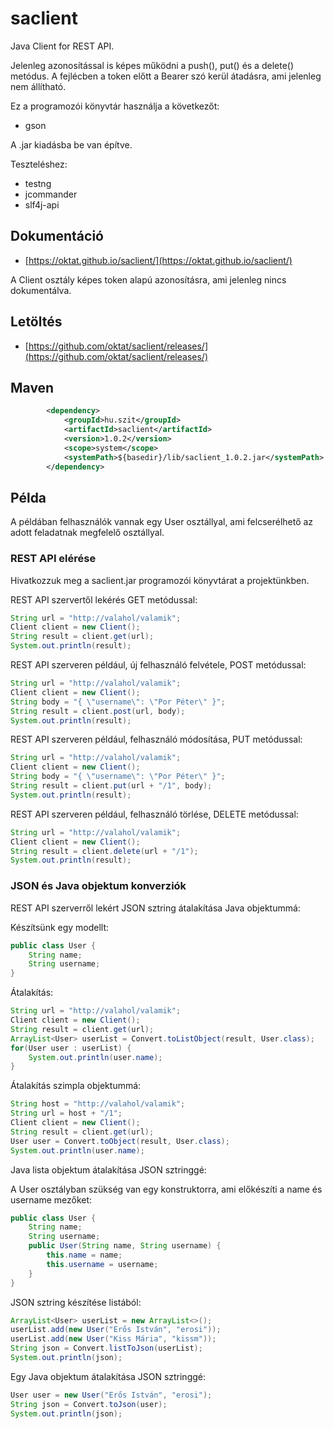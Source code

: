 # saclient

Java Client for REST API.

Jelenleg azonosítással is képes működni a push(), put() és a delete() metódus. A fejlécben a token előtt a Bearer szó kerül átadásra, ami jelenleg nem állítható.

Ez a programozói könyvtár használja a következőt:

* gson

A .jar kiadásba be van építve.

Teszteléshez:

* testng
* jcommander
* slf4j-api

## Dokumentáció

* [https://oktat.github.io/saclient/](https://oktat.github.io/saclient/)

A Client osztály képes token alapú azonosításra, ami jelenleg nincs dokumentálva.

## Letöltés

* [https://github.com/oktat/saclient/releases/](https://github.com/oktat/saclient/releases/)

## Maven

```xml
        <dependency>
            <groupId>hu.szit</groupId>
            <artifactId>saclient</artifactId>
            <version>1.0.2</version>
            <scope>system</scope>
            <systemPath>${basedir}/lib/saclient_1.0.2.jar</systemPath>
        </dependency>  
```

## Példa

A példában felhasználók vannak egy User osztállyal, ami felcserélhető az adott feladatnak megfelelő osztállyal.

### REST API elérése

Hivatkozzuk meg a saclient.jar programozói könyvtárat a projektünkben.

REST API szervertől lekérés GET metódussal:

```java
String url = "http://valahol/valamik";
Client client = new Client();
String result = client.get(url);
System.out.println(result);
```

REST API szerveren például, új felhasználó felvétele, POST metódussal:

```java
String url = "http://valahol/valamik";
Client client = new Client();
String body = "{ \"username\": \"Por Péter\" }";
String result = client.post(url, body);
System.out.println(result);
```

REST API szerveren például, felhasználó módosítása, PUT metódussal:

```java
String url = "http://valahol/valamik";
Client client = new Client();
String body = "{ \"username\": \"Por Péter\" }";
String result = client.put(url + "/1", body);
System.out.println(result);
```

REST API szerveren például, felhasználó törlése, DELETE metódussal:

```java
String url = "http://valahol/valamik";
Client client = new Client();
String result = client.delete(url + "/1");
System.out.println(result);
```

### JSON és Java objektum konverziók

REST API szerverről lekért JSON sztring átalakítása Java objektummá:

Készítsünk egy modellt:

```java
public class User {    
    String name;
    String username;    
}
```

Átalakítás:

```java
String url = "http://valahol/valamik";
Client client = new Client();
String result = client.get(url);
ArrayList<User> userList = Convert.toListObject(result, User.class);
for(User user : userList) {
    System.out.println(user.name);
}
```

Átalakítás szimpla objektummá:

```java
String host = "http://valahol/valamik";
String url = host + "/1";
Client client = new Client();
String result = client.get(url);
User user = Convert.toObject(result, User.class);        
System.out.println(user.name);
```

Java lista objektum átalakítása JSON sztringgé:

A User osztályban szükség van egy konstruktorra, ami előkészíti a name és username mezőket:

```java
public class User {    
    String name;
    String username;
    public User(String name, String username) {
        this.name = name;
        this.username = username;
    }    
}
```

JSON sztring készítése listából:

```java
ArrayList<User> userList = new ArrayList<>();
userList.add(new User("Erős István", "erosi"));
userList.add(new User("Kiss Mária", "kissm"));
String json = Convert.listToJson(userList);
System.out.println(json);
```

Egy Java objektum átalakítása JSON sztringgé:

```java
User user = new User("Erős István", "erosi");        
String json = Convert.toJson(user);
System.out.println(json);
```
